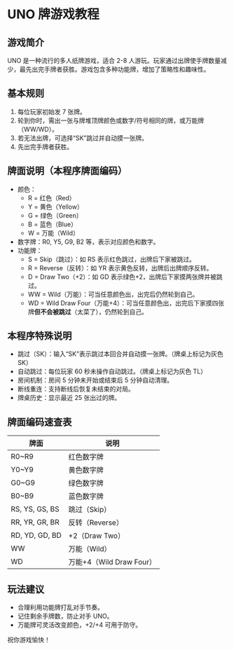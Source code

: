 # UNO 牌游戏教程

## 游戏简介
UNO 是一种流行的多人纸牌游戏，适合 2-8 人游玩。玩家通过出牌使手牌数量减少，最先出完手牌者获胜。游戏包含多种功能牌，增加了策略性和趣味性。

## 基本规则
1. 每位玩家初始发 7 张牌。
2. 轮到你时，需出一张与牌堆顶牌颜色或数字/符号相同的牌，或万能牌（WW/WD）。
3. 若无法出牌，可选择“SK”跳过并自动摸一张牌。
4. 先出完手牌者获胜。

## 牌面说明（本程序牌面编码）
- 颜色：
  - R = 红色（Red）
  - Y = 黄色（Yellow）
  - G = 绿色（Green）
  - B = 蓝色（Blue）
  - W = 万能（Wild）
- 数字牌：R0, Y5, G9, B2 等，表示对应颜色和数字。
- 功能牌：
  - S = Skip（跳过）：如 RS 表示红色跳过，出牌后下家被跳过。
  - R = Reverse（反转）：如 YR 表示黄色反转，出牌后出牌顺序反转。
  - D = Draw Two（+2）：如 GD 表示绿色+2，出牌后下家摸两张牌并被跳过。
  - WW = Wild（万能）：可当任意颜色出，出完后仍然轮到自己。
  - WD = Wild Draw Four（万能+4）：可当任意颜色出，出完后下家摸四张牌**但不会被跳过**（太菜了），仍然轮到自己。

## 本程序特殊说明
- 跳过（SK）：输入“SK”表示跳过本回合并自动摸一张牌。（牌桌上标记为灰色 SK）
- 自动跳过：每位玩家 60 秒未操作自动跳过。（牌桌上标记为灰色 TL）
- 房间机制：房间 5 分钟未开始或结束后 5 分钟自动清理。
- 断线重连：支持断线后恢复未结束的对局。
- 牌桌历史：显示最近 25 张出过的牌。

## 牌面编码速查表
| 牌面           | 说明                     |
| -------------- | ------------------------ |
| R0~R9          | 红色数字牌               |
| Y0~Y9          | 黄色数字牌               |
| G0~G9          | 绿色数字牌               |
| B0~B9          | 蓝色数字牌               |
| RS, YS, GS, BS | 跳过（Skip）             |
| RR, YR, GR, BR | 反转（Reverse）          |
| RD, YD, GD, BD | +2（Draw Two）           |
| WW             | 万能（Wild）             |
| WD             | 万能+4（Wild Draw Four） |

## 玩法建议
- 合理利用功能牌打乱对手节奏。
- 记住剩余手牌数，防止对手 UNO。
- 万能牌可灵活改变颜色，+2/+4 可用于防守。

祝你游戏愉快！
